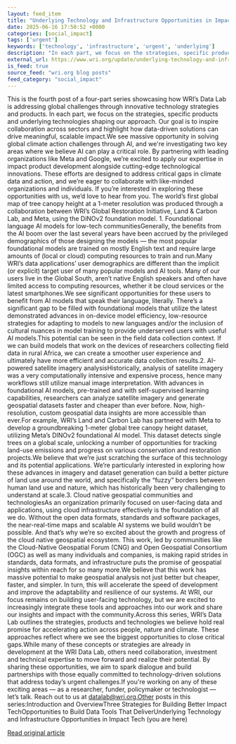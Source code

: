 ```yaml
---
layout: feed_item
title: "Underlying Technology and Infrastructure Opportunities in Impact Tech"
date: 2025-06-16 17:50:52 +0000
categories: [social_impact]
tags: ['urgent']
keywords: ['technology', 'infrastructure', 'urgent', 'underlying']
description: "In each part, we focus on the strategies, specific products and underlying technologies shaping our approach"
external_url: https://www.wri.org/update/underlying-technology-and-infrastructure-opportunities-impact-tech
is_feed: true
source_feed: "wri.org blog posts"
feed_category: "social_impact"
---
```


This is the fourth post of a four-part series showcasing how WRI’s Data Lab is addressing global challenges through innovative technology strategies and products. In each part, we focus on the strategies, specific products and underlying technologies shaping our approach. Our goal is to inspire collaboration across sectors and highlight how data-driven solutions can drive meaningful, scalable impact.We see massive opportunity in solving global climate action challenges through AI, and we're investigating two key areas where we believe AI can play a critical role. By partnering with leading organizations like Meta and Google, we’re excited to apply our expertise in impact product development alongside cutting-edge technological innovations. These efforts are designed to address critical gaps in climate data and action, and we’re eager to collaborate with like-minded organizations and individuals. If you’re interested in exploring these opportunities with us, we’d love to hear from you. The world’s first global map of tree canopy height at a 1-meter resolution was produced through a collaboration between WRI’s Global Restoration Initiative, Land &amp; Carbon Lab, and Meta, using the DiNOv2 foundation model. 1. Foundational language AI models for low-tech communitiesGenerally, the benefits from the AI boom over the last several years have been accrued by the privileged demographics of those designing the models — the most popular foundational models are trained on mostly English text and require large amounts of (local or cloud) computing resources to train and run.Many WRI’s data applications’ user demographics are different than the implicit (or explicit) target user of many popular models and AI tools. Many of our users live in the Global South, aren’t native English speakers and often have limited access to computing resources, whether it be cloud services or the latest smartphones.We see significant opportunities for these users to benefit from AI models that speak their language, literally. There’s a significant gap to be filled with foundational models that utilize the latest demonstrated advances in on-device model efficiency, low-resource strategies for adapting to models to new languages and/or the inclusion of cultural nuances in model training to provide underserved users with useful AI models.This potential can be seen in the field data collection context. If we can build models that work on the devices of researchers collecting field data in rural Africa, we can create a smoother user experience and ultimately have more efficient and accurate data collection results.2. AI-powered satellite imagery analysisHistorically, analysis of satellite imagery was a very computationally intensive and expensive process, hence many workflows still utilize manual image interpretation. With advances in foundational AI models, pre-trained and with self-supervised learning capabilities, researchers can analyze satellite imagery and generate geospatial datasets faster and cheaper than ever before. Now, high-resolution, custom geospatial data insights are more accessible than ever.For example, WRI’s Land and Carbon Lab has partnered with Meta to develop a groundbreaking 1-meter global tree canopy height dataset, utilizing Meta’s DINOv2 foundational AI model. This dataset detects single trees on a global scale, unlocking a number of opportunities for tracking land-use emissions and progress on various conservation and restoration projects.We believe that we’re just scratching the surface of this technology and its potential applications. We’re particularly interested in exploring how these advances in imagery and dataset generation can build a better picture of land use around the world, and specifically the “fuzzy” borders between human land use and nature, which has historically been very challenging to understand at scale.3. Cloud native geospatial communities and technologiesAs an organization primarily focused on user-facing data and applications, using cloud infrastructure effectively is the foundation of all we do. Without the open data formats, standards and software packages, the near-real-time maps and scalable AI systems we build wouldn’t be possible. And that’s why we’re so excited about the growth and progress of the cloud native geospatial ecosystem. This work, led by communities like the Cloud-Native Geospatial Forum (CNG) and Open Geospatial Consortium (OGC) as well as many individuals and companies, is making rapid strides in standards, data formats, and infrastructure puts the promise of geospatial insights within reach for so many more.We believe that this work has massive potential to make geospatial analysis not just better but cheaper, faster, and simpler. In turn, this will accelerate the speed of development and improve the adaptability and resilience of our systems. At WRI, our focus remains on building user-facing technology, but we are excited to increasingly integrate these tools and approaches into our work and share our insights and impact with the community.Across this series, WRI’s Data Lab outlines the strategies, products and technologies we believe hold real promise for accelerating action across people, nature and climate. These approaches reflect where we see the biggest opportunities to close critical gaps.While many of these concepts or strategies are already in development at the WRI Data Lab, others need collaboration, investment and technical expertise to move forward and realize their potential. By sharing these opportunities, we aim to spark dialogue and build partnerships with those equally committed to technology-driven solutions that address today’s urgent challenges.If you're working on any of these exciting areas — as a researcher, funder, policymaker or technologist — let’s talk. Reach out to us at datalab@wri.org.Other posts in this series:Introduction and OverviewThree Strategies for Building Better Impact TechOpportunities to Build Data Tools That DeliverUnderlying Technology and Infrastructure Opportunities in Impact Tech (you are here)

[Read original article](https://www.wri.org/update/underlying-technology-and-infrastructure-opportunities-impact-tech)

